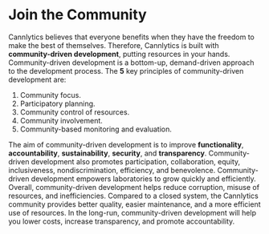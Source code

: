 # Join the Community

Cannlytics believes that everyone benefits when they have the freedom to make the best of themselves. Therefore, Cannlytics is built with **community-driven development**, putting resources in your hands. Community-driven development is a bottom-up, demand-driven approach to the development process. The **5** key principles of community-driven development are:

1. Community focus.
2. Participatory planning.
3. Community control of resources.
4. Community involvement.
5. Community-based monitoring and evaluation.

The aim of community-driven development is to improve **functionality**, **accountability**, **sustainability**, **security**, and **transparency**. Community-driven development also promotes participation, collaboration, equity, inclusiveness, nondiscrimination, efficiency, and benevolence. Community-driven development empowers laboratories to grow quickly and efficiently. Overall, community-driven development helps reduce corruption, misuse of resources, and inefficiencies. Compared to a closed system, the Cannlytics community provides better quality, easier maintenance, and a more efficient use of resources. In the long-run, community-driven development will help you lower costs, increase transparency, and promote accountability.

<!-- You can also have fun and socialize with the awesome people in the community.
 -->
<!-- ## Stay Informed

**[@cannlytics](https://twitter.com/cannlytics)** - The official Cannlytics Twitter account. Low traffic announcements of new releases, breaking changes, and other important news. -->

